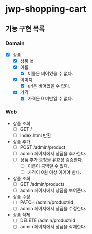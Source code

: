 # jwp-shopping-cart

## 기능 구현 목록

### Domain

- [x] 상품
    - [x] 상품 id
    - [x] 이름
        - [x] 이름은 비어있을 수 없다.
    - [x] 이미지
        - [x] url은 비어있을 수 없다.
    - [x] 가격
        - [x] 가격은 0 미만일 수 없다.

### Web

- 상품 조회
    - [ ] GET /
    - [ ] index.html 반환

- 상품 추가
    - [ ] POST /admin/product
    - [ ] admin 페이지에서 상품을 추가한다.
    - [ ] 상품 추가 요청을 유효성 검증한다.
        - [ ] 이름이 공백일 수 없다.
        - [ ] 가격이 0원 이상 이어야 한다.

- 상품 조회
    - [ ] GET /admin/products
    - [ ] admin 페이지에서 상품을 보여준다.

- 상품 수정
    - [ ] PATCH /admin/product/id
    - [ ] admin 페이지에서 상품을 수정한다.

- 상품 삭제
    - [ ] DELETE /admin/product/id
    - [ ] admin 페이지에서 상품을 삭제한다.
